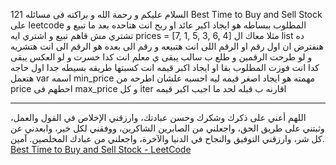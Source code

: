 السلام عليكم و رحمة الله و براكته
فى مسائله 121 Best Time to Buy and Sell Stock
على leetcode
المطلوب ببساطه
هو ايجاد اكبر عائد او ربح انت هتاحده بعد ما تبيع و تشتري
مش قاهم تبيع و اشتري ايه
prices = [7, 1, 5, 3, 6, 4]
مثلا معاك ال list ده هنفترض ان اول رقم او الرقم اللى انت هتبيعه و رقم الى بعده هو الرقم الى انت هتشريه
و لو طرحت الرقمين و طلع ب سالب يبقى ي معلم انت كدا خسرت و لو العكس يبقى كدا انت فوزت
المطلوب بقا او ايجاد اكبر قيمه انت كسبتها
طريقه بسيطه جدا
اول حاجه هتعمل var اسمه min_price مهمته هو ايجاد اصغر قيمه ليه احسبه علشان اطرحه من price احطهم فى max_price و كل iter اقارنه ب قبله لحد ما اجيب اكبر قيمه

---

اللهم أعني على ذكرك وشكرك وحسن عبادتك، وارزقني الإخلاص في القول والعمل، وثبتني على طريق الحق، واجعلني من الصابرين الشاكرين، ووفقني لكل خير، وابعدني عن كل شر، وارزقني التوفيق والنجاح في الدنيا والآخرة، واجعلني من عبادك المخلصين. آمين.
[Best Time to Buy and Sell Stock - LeetCode](https://leetcode.com/problems/best-time-to-buy-and-sell-stock/description/)
